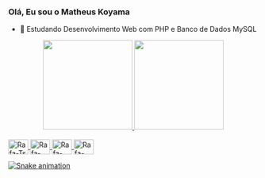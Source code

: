 ###  Olá, Eu sou o Matheus Koyama

- 🌱 Estudando Desenvolvimento Web com PHP e Banco de Dados MySQL


<div align="center">
  <a href="https://github.com/mskoyama">
  <img height="180em" src="https://github-readme-stats.vercel.app/api?username=mskoyama&show_icons=false&theme=onedark&include_all_commits=true&count_private=true"/>
  <img height="180em" src="https://github-readme-stats.vercel.app/api/top-langs/?username=mskoyama&layout=compact&langs_count=7&theme=onedark"/>
</div>
<div style="display: inline_block"><br>
  <img align="center" alt="Rafa-Ts" height="30" width="40" src="https://cdn.jsdelivr.net/gh/devicons/devicon/icons/html5/html5-original.svg" />
  <img align="center" alt="Rafa-React" height="30" width="40" src="https://cdn.jsdelivr.net/gh/devicons/devicon/icons/css3/css3-original.svg" />
  <img align="center" alt="Rafa-HTML" height="30" width="40" src="https://cdn.jsdelivr.net/gh/devicons/devicon/icons/php/php-original.svg" />
  <img align="center" alt="Rafa-CSS" height="30" width="40" src="https://cdn.jsdelivr.net/gh/devicons/devicon/icons/java/java-original.svg" />
</div>

  ![Snake animation](https://github.com/rafaballerini/mskoyama/blob/output/github-contribution-grid-snake.svg)



